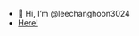 - 👋 Hi, I’m @leechanghoon3024
- [Here! ](https://github.com/leechanghoon3024/myBook/index.md)
<!---
leechanghoon3024/leechanghoon3024 is a ✨ special ✨ repository because its `README.md` (this file) appears on your GitHub profile.
You can click the Preview link to take a look at your changes.
--->
